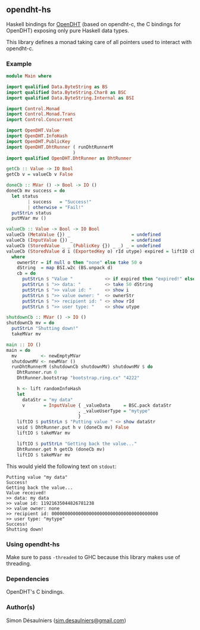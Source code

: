 
## opendht-hs

Haskell bindings for [OpenDHT](https://github.com/savoirfairelinux/opendht)
(based on opendht-c, the C bindings for OpenDHT) exposing only pure Haskell data
types.

This library defines a monad taking care of all pointers used to interact with
opendht-c.

### Example

```haskell
module Main where

import qualified Data.ByteString as BS
import qualified Data.ByteString.Char8 as BSC
import qualified Data.ByteString.Internal as BSI

import Control.Monad
import Control.Monad.Trans
import Control.Concurrent

import OpenDHT.Value
import OpenDHT.InfoHash
import OpenDHT.PublicKey
import OpenDHT.DhtRunner ( runDhtRunnerM
                         )
import qualified OpenDHT.DhtRunner as DhtRunner

getCb :: Value -> IO Bool
getCb v = valueCb v False

doneCb :: MVar () -> Bool -> IO ()
doneCb mv success = do
  let status
        | success   = "Success!"
        | otherwise = "Fail!"
  putStrLn status
  putMVar mv ()

valueCb :: Value -> Bool -> IO Bool
valueCb (MetaValue {}) _                       = undefined
valueCb (InputValue {}) _                      = undefined
valueCb (StoredValue _ _ (PublicKey {}) _ _) _ = undefined
valueCb (StoredValue d i (ExportedKey o) rId utype) expired = liftIO cb >> return True
  where
    ownerStr = if null o then "none" else take 50 o
    dString  = map BSI.w2c (BS.unpack d)
    cb = do
      putStrLn $ "Value "            <> if expired then "expired!" else "received!"
      putStrLn $ ">> data: "         <> take 50 dString
      putStrLn $ ">> value id: "     <> show i
      putStrLn $ ">> value owner: "  <> ownerStr
      putStrLn $ ">> recipient id: " <> show rId
      putStrLn $ ">> user type: "    <> show utype

shutdownCb :: MVar () -> IO ()
shutdownCb mv = do
  putStrLn "Shutting down!"
  takeMVar mv

main :: IO ()
main = do
  mv         <- newEmptyMVar
  shutdownMV <- newMVar ()
  runDhtRunnerM (shutdownCb shutdownMV) shutdownMV $ do
    DhtRunner.run 0
    DhtRunner.bootstrap "bootstrap.ring.cx" "4222"

    h <- lift randomInfoHash
    let
      dataStr = "my data"
      v       = InputValue { _valueData     = BSC.pack dataStr
                           , _valueUserType = "mytype"
                           }
    liftIO $ putStrLn $ "Putting value " <> show dataStr
    void $ DhtRunner.put h v (doneCb mv) False
    liftIO $ takeMVar mv

    liftIO $ putStrLn "Getting back the value..."
    DhtRunner.get h getCb (doneCb mv)
    liftIO $ takeMVar mv
```

This would yield the following text on `stdout`:

```
Putting value "my data"
Success!
Getting back the value...
Value received!
>> data: my data
>> value id: 11921635044826781238
>> value owner: none
>> recipient id: 0000000000000000000000000000000000000000
>> user type: "mytype"
Success!
Shutting down!
```

### Using opendht-hs

Make sure to pass `-threaded` to GHC because this library makes use of
threading.

### Dependencies

OpenDHT's C bindings.

### Author(s)

Simon Désaulniers (sim.desaulniers@gmail.com)

<!-- vim: set sts=2 ts=2 sw=2 tw=0 et :-->

